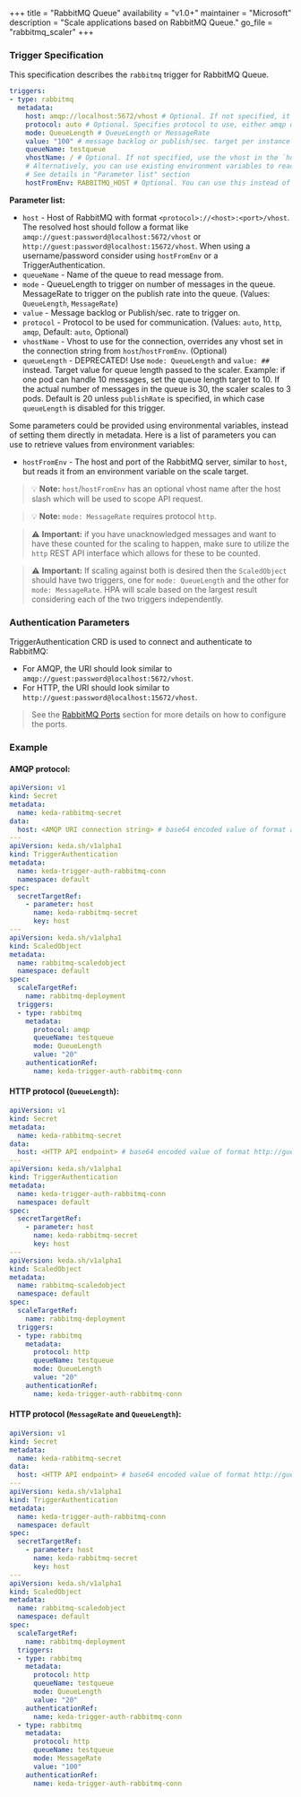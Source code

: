 +++
title = "RabbitMQ Queue"
availability = "v1.0+"
maintainer = "Microsoft"
description = "Scale applications based on RabbitMQ Queue."
go_file = "rabbitmq_scaler"
+++

### Trigger Specification

This specification describes the `rabbitmq` trigger for RabbitMQ Queue.

```yaml
triggers:
- type: rabbitmq
  metadata:
    host: amqp://localhost:5672/vhost # Optional. If not specified, it must be done by using TriggerAuthentication.
    protocol: auto # Optional. Specifies protocol to use, either amqp or http, or auto to autodetect based on the `host` value. Default value is auto.
    mode: QueueLength # QueueLength or MessageRate
    value: "100" # message backlog or publish/sec. target per instance
    queueName: testqueue
    vhostName: / # Optional. If not specified, use the vhost in the `host` connection string.
    # Alternatively, you can use existing environment variables to read configuration from:
    # See details in "Parameter list" section
    hostFromEnv: RABBITMQ_HOST # Optional. You can use this instead of `host` parameter
```

**Parameter list:**

- `host` - Host of RabbitMQ with format `<protocol>://<host>:<port>/vhost`. The resolved host should follow a format like `amqp://guest:password@localhost:5672/vhost` or `http://guest:password@localhost:15672/vhost`. When using a username/password consider using `hostFromEnv` or a TriggerAuthentication.
- `queueName` - Name of the queue to read message from.
- `mode` - QueueLength to trigger on number of messages in the queue. MessageRate to trigger on the publish rate into the queue. (Values: `QueueLength`, `MessageRate`)
- `value` - Message backlog or Publish/sec. rate to trigger on.
- `protocol` - Protocol to be used for communication. (Values: `auto`, `http`, `amqp`, Default: `auto`, Optional)
- `vhostName` - Vhost to use for the connection, overrides any vhost set in the connection string from `host`/`hostFromEnv`. (Optional)
- `queueLength` - DEPRECATED! Use `mode: QueueLength` and `value: ##` instead. Target value for queue length passed to the scaler. Example: if one pod can handle 10 messages, set the queue length target to 10. If the actual number of messages in the queue is 30, the scaler scales to 3 pods. Default is 20 unless `publishRate` is specified, in which case `queueLength` is disabled for this trigger.

Some parameters could be provided using environmental variables, instead of setting them directly in metadata. Here is a list of parameters you can use to retrieve values from environment variables:

- `hostFromEnv` - The host and port of the RabbitMQ server, similar to `host`, but reads it from an environment variable on the scale target.

> 💡 **Note:** `host`/`hostFromEnv` has an optional vhost name after the host slash which will be used to scope API request.

> 💡 **Note:** `mode: MessageRate` requires protocol `http`.

> ⚠ **Important:** if you have unacknowledged messages and want to have these counted for the scaling to happen, make sure to utilize the `http` REST API interface which allows for these to be counted.

> ⚠ **Important:** If scaling against both is desired then the `ScaledObject` should have two triggers, one for `mode: QueueLength` and the other for `mode: MessageRate`. HPA will scale based on the largest result considering each of the two triggers independently.

### Authentication Parameters

TriggerAuthentication CRD is used to connect and authenticate to RabbitMQ:

- For AMQP, the URI should look similar to `amqp://guest:password@localhost:5672/vhost`.
- For HTTP, the URI should look similar to `http://guest:password@localhost:15672/vhost`.

> See the [RabbitMQ Ports](https://www.rabbitmq.com/networking.html#ports) section for more details on how to configure the ports.

### Example

#### AMQP protocol:

```yaml
apiVersion: v1
kind: Secret
metadata:
  name: keda-rabbitmq-secret
data:
  host: <AMQP URI connection string> # base64 encoded value of format amqp://guest:password@localhost:5672/vhost
---
apiVersion: keda.sh/v1alpha1
kind: TriggerAuthentication
metadata:
  name: keda-trigger-auth-rabbitmq-conn
  namespace: default
spec:
  secretTargetRef:
    - parameter: host
      name: keda-rabbitmq-secret
      key: host
---
apiVersion: keda.sh/v1alpha1
kind: ScaledObject
metadata:
  name: rabbitmq-scaledobject
  namespace: default
spec:
  scaleTargetRef:
    name: rabbitmq-deployment
  triggers:
  - type: rabbitmq
    metadata:
      protocol: amqp
      queueName: testqueue
      mode: QueueLength
      value: "20"
    authenticationRef:
      name: keda-trigger-auth-rabbitmq-conn
```

#### HTTP protocol (`QueueLength`):

```yaml
apiVersion: v1
kind: Secret
metadata:
  name: keda-rabbitmq-secret
data:
  host: <HTTP API endpoint> # base64 encoded value of format http://guest:password@localhost:15672/vhost
---
apiVersion: keda.sh/v1alpha1
kind: TriggerAuthentication
metadata:
  name: keda-trigger-auth-rabbitmq-conn
  namespace: default
spec:
  secretTargetRef:
    - parameter: host
      name: keda-rabbitmq-secret
      key: host
---
apiVersion: keda.sh/v1alpha1
kind: ScaledObject
metadata:
  name: rabbitmq-scaledobject
  namespace: default
spec:
  scaleTargetRef:
    name: rabbitmq-deployment
  triggers:
  - type: rabbitmq
    metadata:
      protocol: http
      queueName: testqueue
      mode: QueueLength
      value: "20"
    authenticationRef:
      name: keda-trigger-auth-rabbitmq-conn
```

#### HTTP protocol (`MessageRate` and `QueueLength`):

```yaml
apiVersion: v1
kind: Secret
metadata:
  name: keda-rabbitmq-secret
data:
  host: <HTTP API endpoint> # base64 encoded value of format http://guest:password@localhost:15672/vhost
---
apiVersion: keda.sh/v1alpha1
kind: TriggerAuthentication
metadata:
  name: keda-trigger-auth-rabbitmq-conn
  namespace: default
spec:
  secretTargetRef:
    - parameter: host
      name: keda-rabbitmq-secret
      key: host
---
apiVersion: keda.sh/v1alpha1
kind: ScaledObject
metadata:
  name: rabbitmq-scaledobject
  namespace: default
spec:
  scaleTargetRef:
    name: rabbitmq-deployment
  triggers:
  - type: rabbitmq
    metadata:
      protocol: http
      queueName: testqueue
      mode: QueueLength
      value: "20"
    authenticationRef:
      name: keda-trigger-auth-rabbitmq-conn
  - type: rabbitmq
    metadata:
      protocol: http
      queueName: testqueue
      mode: MessageRate
      value: "100"
    authenticationRef:
      name: keda-trigger-auth-rabbitmq-conn
```
